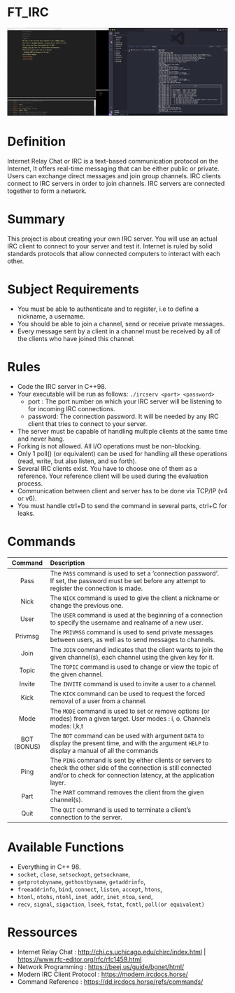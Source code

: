 # FT_IRC

<p align="center">  <img src="Assets/IrcExample.png" </p>

# Definition
Internet Relay Chat or IRC is a text-based communication protocol on the Internet, It offers real-time messaging that can be either public or private. Users can exchange direct messages and join group channels.
IRC clients connect to IRC servers in order to join channels. IRC servers are connected together to form a network.

# Summary
This project is about creating your own IRC server. You will use an actual IRC client to connect to your server and test it. Internet is ruled by solid standards protocols that allow connected computers to interact with each other.

# Subject Requirements
- You must be able to authenticate and to register, i.e to define a nickname, a username.
- You should be able to join a channel, send or receive private messages.
- Every message sent by a client in a channel must be received by all of the clients who have joined this channel.

# Rules
- Code the IRC server in C++98.
- Your executable will be run as follows: `./ircserv <port> <password>`
  - port : The port number on which your IRC server will be listening to for incoming IRC connections.
  - password: The connection password. It will be needed by any IRC client that tries to connect to your server.
- The server must be capable of handling multiple clients at the same time and never hang.
- Forking is not allowed. All I/O operations must be non-blocking.
- Only 1 poll() (or equivalent) can be used for handling all these operations (read, write, but also listen, and so forth).
- Several IRC clients exist. You have to choose one of them as a reference. Your reference client will be used during the evaluation process.
- Communication between client and server has to be done via TCP/IP (v4 or v6).
- You must handle ctrl+D to send the command in several parts, ctrl+C for leaks.

# Commands
| Command | Description |
| :-----------: | :----------- |
| Pass | The `PASS` command is used to set a ‘connection password’. If set, the password must be set before any attempt to register the connection is made. |
| Nick | The `NICK` command is used to give the client a nickname or change the previous one. |
| User | The `USER` command is used at the beginning of a connection to specify the username and realname of a new user. |
| Privmsg | The `PRIVMSG` command is used to send private messages between users, as well as to send messages to channels. |
| Join | The `JOIN` command indicates that the client wants to join the given channel(s), each channel using the given key for it. |
| Topic | The `TOPIC` command is used to change or view the topic of the given channel. |
| Invite | The `INVITE` command is used to invite a user to a channel. |
| Kick | The `KICK` command can be used to request the forced removal of a user from a channel. |
| Mode | The `MODE` command is used to set or remove options (or modes) from a given target.  User modes : i, o. Channels modes: l,k,t |
| BOT (BONUS)| The `BOT` command can be used with argument `DATA` to display the present time, and with the argument `HELP` to display a manual of all the commands |
| Ping | The `PING` command is sent by either clients or servers to check the other side of the connection is still connected and/or to check for connection latency, at the application layer. |
| Part | The `PART` command removes the client from the given channel(s). |
| Quit | The `QUIT` command is used to terminate a client’s connection to the server.

# Available Functions
- Everything in C++ 98.
- `socket`, `close`, `setsockopt`, `getsockname`,
- `getprotobyname`, `gethostbyname`, `getaddrinfo`,
- `freeaddrinfo`, `bind`, `connect`, `listen`, `accept`, `htons`,
- `htonl`, `ntohs`, `ntohl`, `inet_addr`, `inet_ntoa`, `send`,
- `recv`, `signal`, `sigaction`, `lseek`, `fstat`, `fcntl`, `poll(or equivalent)`

# Ressources
* Internet Relay Chat : http://chi.cs.uchicago.edu/chirc/index.html | https://www.rfc-editor.org/rfc/rfc1459.html
* Network Programming : https://beej.us/guide/bgnet/html/
* Modern IRC Client Protocol : https://modern.ircdocs.horse/
* Command Reference : https://dd.ircdocs.horse/refs/commands/
